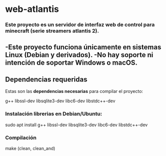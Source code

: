 # web-atlantis

### Este proyecto es un servidor de interfaz web de control para minecraft (serie streamers atlantis 2).

-Este proyecto **funciona únicamente en sistemas Linux** (Debian y derivados).
-No hay soporte ni intención de soportar Windows o macOS.
---

## Dependencias requeridas

Estas son las **dependencias necesarias** para compilar el proyecto:

g++
libssl-dev
libsqlite3-dev
libc6-dev
libstdc++-dev

### Instalación librerias en Debian/Ubuntu:

sudo apt install g++ libssl-dev libsqlite3-dev libc6-dev libstdc++-dev


### Compilación

make (clean, clean_and)
